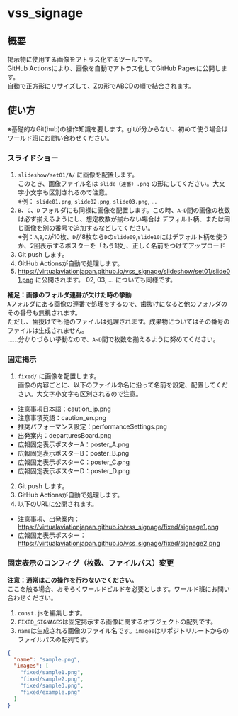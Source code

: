 # vss_signage

## 概要
掲示物に使用する画像をアトラス化するツールです。  
GitHub Actionsにより、画像を自動でアトラス化してGitHub Pagesに公開します。  
自動で正方形にリサイズして、Zの形でABCDの順で結合されます。  

## 使い方
※基礎的なGit(hub)の操作知識を要します。gitが分からない、初めて使う場合はワールド班にお問い合わせください。
### スライドショー
1. `slideshow/set01/A/` に画像を配置します。  
   このとき、画像ファイル名は `slide（連番）.png` の形にしてください。大文字小文字も区別されるので注意。  
   ※例： `slide01.png`, `slide02.png`, `slide03.png`, ...
3. `B`、`C`、`D` フォルダにも同様に画像を配置します。この時、`A-D`間の画像の枚数は必ず揃えるようにし、想定枚数が揃わない場合は
   デフォルト柄、または同じ画像を別の番号で追加するなどしてください。  
   ※例：`A`,`B`,`C`が10枚、`D`が8枚なら`D`の`slide09`,`slide10`にはデフォルト柄を使うか、2回表示するポスターを「もう1枚」、正しく名前をつけてアップロード
5. Git push します。
6. GitHub Actionsが自動で処理します。
7. https://virtualaviationjapan.github.io/vss_signage/slideshow/set01/slide01.png に公開されます。
   02, 03, ... についても同様です。

**補足：画像のフォルダ連番が欠けた時の挙動**  
   `A`フォルダにある画像の連番で処理をするので、歯抜けになると他のフォルダのその番号も無視されます。  
   ただし、歯抜けでも他のファイルは処理されます。成果物についてはその番号のファイルは生成されません。  
   ……分かりづらい挙動なので、`A~D`間で枚数を揃えるように努めてください。
   
### 固定掲示
1. `fixed/` に画像を配置します。  
   画像の内容ごとに、以下のファイル命名に沿って名前を設定、配置してください。大文字小文字も区別されるので注意。   
- 注意事項日本語：caution_jp.png
- 注意事項英語：caution_en.png
- 推奨パフォーマンス設定：performanceSettings.png
- 出発案内：departuresBoard.png
- 広報固定表示ポスターA：poster_A.png
- 広報固定表示ポスターB：poster_B.png
- 広報固定表示ポスターC：poster_C.png
- 広報固定表示ポスターD：poster_D.png
2. Git push します。
3. GitHub Actionsが自動で処理します。
4. 以下のURLに公開されます。
- 注意事項、出発案内：https://virtualaviationjapan.github.io/vss_signage/fixed/signage1.png
- 広報固定表示ポスター：https://virtualaviationjapan.github.io/vss_signage/fixed/signage2.png
### 固定表示のコンフィグ（枚数、ファイルパス）変更  
  **注意：通常はこの操作を行わないでください。**  
  ここを触る場合、おそらくワールドビルドを必要とします。ワールド班にお問い合わせください。  
  
  1.  `const.js`を編集します。  
  2.  `FIXED_SIGNAGES`は固定掲示する画像に関するオブジェクトの配列です。  
  3.  `name`は生成される画像のファイル名です。`images`はリポジトリルートからのファイルパスの配列です。
   ```json
   {
     "name": "sample.png",
     "images": [
       "fixed/sample1.png",
       "fixed/sample2.png",
       "fixed/sample3.png",
       "fixed/example.png"
     ]
   }
   ```
